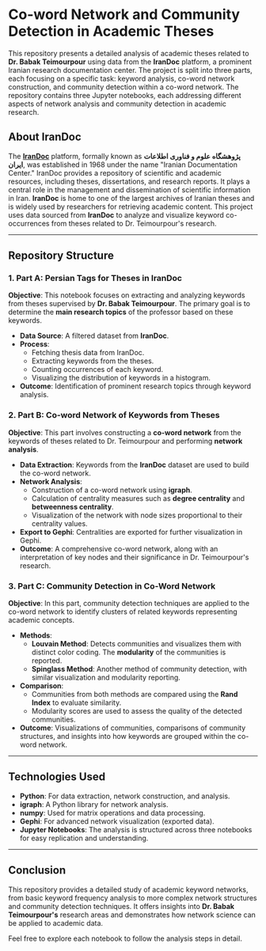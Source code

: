 # Co-word Network and Community Detection in Academic Theses

This repository presents a detailed analysis of academic theses related to **Dr. Babak Teimourpour** using data from the **IranDoc** platform, a prominent Iranian research documentation center. The project is split into three parts, each focusing on a specific task: keyword analysis, co-word network construction, and community detection within a co-word network. The repository contains three Jupyter notebooks, each addressing different aspects of network analysis and community detection in academic research.

## About IranDoc
The [**IranDoc**](https://irandoc.ac.ir/) platform, formally known as **پژوهشگاه علوم و فناوری اطلاعات ایران**, was established in 1968 under the name "Iranian Documentation Center." IranDoc provides a repository of scientific and academic resources, including theses, dissertations, and research reports. It plays a central role in the management and dissemination of scientific information in Iran. **IranDoc** is home to one of the largest archives of Iranian theses and is widely used by researchers for retrieving academic content. This project uses data sourced from **IranDoc** to analyze and visualize keyword co-occurrences from theses related to Dr. Teimourpour's research.

---

## Repository Structure

### 1. Part A: Persian Tags for Theses in IranDoc
**Objective**: This notebook focuses on extracting and analyzing keywords from theses supervised by **Dr. Babak Teimourpour**. The primary goal is to determine the **main research topics** of the professor based on these keywords.

- **Data Source**: A filtered dataset from **IranDoc**.
- **Process**:
  - Fetching thesis data from IranDoc.
  - Extracting keywords from the theses.
  - Counting occurrences of each keyword.
  - Visualizing the distribution of keywords in a histogram.
- **Outcome**: Identification of prominent research topics through keyword analysis.

### 2. Part B: Co-word Network of Keywords from Theses
**Objective**: This part involves constructing a **co-word network** from the keywords of theses related to Dr. Teimourpour and performing **network analysis**.

- **Data Extraction**: Keywords from the **IranDoc** dataset are used to build the co-word network.
- **Network Analysis**:
  - Construction of a co-word network using **igraph**.
  - Calculation of centrality measures such as **degree centrality** and **betweenness centrality**.
  - Visualization of the network with node sizes proportional to their centrality values.
- **Export to Gephi**: Centralities are exported for further visualization in Gephi.
- **Outcome**: A comprehensive co-word network, along with an interpretation of key nodes and their significance in Dr. Teimourpour's research.

### 3. Part C: Community Detection in Co-Word Network
**Objective**: In this part, community detection techniques are applied to the co-word network to identify clusters of related keywords representing academic concepts.

- **Methods**:
  - **Louvain Method**: Detects communities and visualizes them with distinct color coding. The **modularity** of the communities is reported.
  - **Spinglass Method**: Another method of community detection, with similar visualization and modularity reporting.
- **Comparison**:
  - Communities from both methods are compared using the **Rand Index** to evaluate similarity.
  - Modularity scores are used to assess the quality of the detected communities.
- **Outcome**: Visualizations of communities, comparisons of community structures, and insights into how keywords are grouped within the co-word network.

---

## Technologies Used
- **Python**: For data extraction, network construction, and analysis.
- **igraph**: A Python library for network analysis.
- **numpy**: Used for matrix operations and data processing.
- **Gephi**: For advanced network visualization (exported data).
- **Jupyter Notebooks**: The analysis is structured across three notebooks for easy replication and understanding.

---

## Conclusion
This repository provides a detailed study of academic keyword networks, from basic keyword frequency analysis to more complex network structures and community detection techniques. It offers insights into **Dr. Babak Teimourpour's** research areas and demonstrates how network science can be applied to academic data.

Feel free to explore each notebook to follow the analysis steps in detail.

